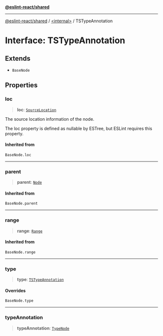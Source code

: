 [**@eslint-react/shared**](../../README.md)

***

[@eslint-react/shared](../../README.md) / [\<internal\>](../README.md) / TSTypeAnnotation

# Interface: TSTypeAnnotation

## Extends

- `BaseNode`

## Properties

### loc

> **loc**: [`SourceLocation`](SourceLocation.md)

The source location information of the node.

The loc property is defined as nullable by ESTree, but ESLint requires this property.

#### Inherited from

`BaseNode.loc`

***

### parent

> **parent**: [`Node`](../type-aliases/Node.md)

#### Inherited from

`BaseNode.parent`

***

### range

> **range**: [`Range`](../type-aliases/Range.md)

#### Inherited from

`BaseNode.range`

***

### type

> **type**: [`TSTypeAnnotation`](../README.md#tstypeannotation)

#### Overrides

`BaseNode.type`

***

### typeAnnotation

> **typeAnnotation**: [`TypeNode`](../type-aliases/TypeNode.md)
